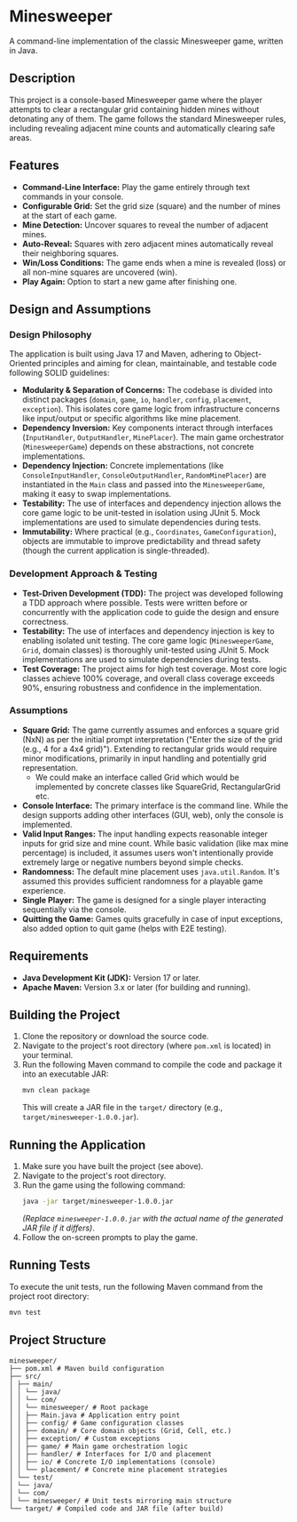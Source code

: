 # Minesweeper

A command-line implementation of the classic Minesweeper game, written in Java.

## Description

This project is a console-based Minesweeper game where the player attempts to clear a rectangular grid containing hidden mines without detonating any of them. The game follows the standard Minesweeper rules, including revealing adjacent mine counts and automatically clearing safe areas.

## Features

*   **Command-Line Interface:** Play the game entirely through text commands in your console.
*   **Configurable Grid:** Set the grid size (square) and the number of mines at the start of each game.
*   **Mine Detection:** Uncover squares to reveal the number of adjacent mines.
*   **Auto-Reveal:** Squares with zero adjacent mines automatically reveal their neighboring squares.
*   **Win/Loss Conditions:** The game ends when a mine is revealed (loss) or all non-mine squares are uncovered (win).
*   **Play Again:** Option to start a new game after finishing one.

## Design and Assumptions

### Design Philosophy

The application is built using Java 17 and Maven, adhering to Object-Oriented principles and aiming for clean, maintainable, and testable code following SOLID guidelines:

*   **Modularity & Separation of Concerns:** The codebase is divided into distinct packages (`domain`, `game`, `io`, `handler`, `config`, `placement`, `exception`). This isolates core game logic from infrastructure concerns like input/output or specific algorithms like mine placement.
*   **Dependency Inversion:** Key components interact through interfaces (`InputHandler`, `OutputHandler`, `MinePlacer`). The main game orchestrator (`MinesweeperGame`) depends on these abstractions, not concrete implementations.
*   **Dependency Injection:** Concrete implementations (like `ConsoleInputHandler`, `ConsoleOutputHandler`, `RandomMinePlacer`) are instantiated in the `Main` class and passed into the `MinesweeperGame`, making it easy to swap implementations.
*   **Testability:** The use of interfaces and dependency injection allows the core game logic to be unit-tested in isolation using JUnit 5. Mock implementations are used to simulate dependencies during tests.
*   **Immutability:** Where practical (e.g., `Coordinates`, `GameConfiguration`), objects are immutable to improve predictability and thread safety (though the current application is single-threaded).

### Development Approach & Testing

*   **Test-Driven Development (TDD):** The project was developed following a TDD approach where possible. Tests were written before or concurrently with the application code to guide the design and ensure correctness.
*   **Testability:** The use of interfaces and dependency injection is key to enabling isolated unit testing. The core game logic (`MinesweeperGame`, `Grid`, domain classes) is thoroughly unit-tested using JUnit 5. Mock implementations are used to simulate dependencies during tests.
*   **Test Coverage:** The project aims for high test coverage. Most core logic classes achieve 100% coverage, and overall class coverage exceeds 90%, ensuring robustness and confidence in the implementation.

### Assumptions


*   **Square Grid:** The game currently assumes and enforces a square grid (NxN) as per the initial prompt interpretation ("Enter the size of the grid (e.g., 4 for a 4x4 grid)"). Extending to rectangular grids would require minor modifications, primarily in input handling and potentially grid representation.
    * We could make an interface called Grid which would be implemented by concrete classes like SquareGrid, RectangularGrid etc.    
* **Console Interface:** The primary interface is the command line. While the design supports adding other interfaces (GUI, web), only the console is implemented.
*   **Valid Input Ranges:** The input handling expects reasonable integer inputs for grid size and mine count. While basic validation (like max mine percentage) is included, it assumes users won't intentionally provide extremely large or negative numbers beyond simple checks.
*   **Randomness:** The default mine placement uses `java.util.Random`. It's assumed this provides sufficient randomness for a playable game experience.
*   **Single Player:** The game is designed for a single player interacting sequentially via the console.
*   **Quitting the Game:** Games quits gracefully in case of input exceptions, also added option to quit game (helps with E2E testing).  

## Requirements

*   **Java Development Kit (JDK):** Version 17 or later.
*   **Apache Maven:** Version 3.x or later (for building and running).

## Building the Project

1.  Clone the repository or download the source code.
2.  Navigate to the project's root directory (where `pom.xml` is located) in your terminal.
3.  Run the following Maven command to compile the code and package it into an executable JAR:
    ```bash
    mvn clean package
    ```
    This will create a JAR file in the `target/` directory (e.g., `target/minesweeper-1.0.0.jar`).

## Running the Application

1.  Make sure you have built the project (see above).
2.  Navigate to the project's root directory.
3.  Run the game using the following command:
    ```bash
    java -jar target/minesweeper-1.0.0.jar
    ```
    *(Replace `minesweeper-1.0.0.jar` with the actual name of the generated JAR file if it differs)*.
4.  Follow the on-screen prompts to play the game.

## Running Tests

To execute the unit tests, run the following Maven command from the project root directory:

```bash
mvn test
```

## Project Structure
```
minesweeper/
├── pom.xml # Maven build configuration
├── src/
│ ├── main/
│ │ └── java/
│ │ └── com/
│ │ └── minesweeper/ # Root package
│ │ ├── Main.java # Application entry point
│ │ ├── config/ # Game configuration classes
│ │ ├── domain/ # Core domain objects (Grid, Cell, etc.)
│ │ ├── exception/ # Custom exceptions
│ │ ├── game/ # Main game orchestration logic
│ │ ├── handler/ # Interfaces for I/O and placement
│ │ ├── io/ # Concrete I/O implementations (console)
│ │ └── placement/ # Concrete mine placement strategies
│ └── test/
│ └── java/
│ └── com/
│ └── minesweeper/ # Unit tests mirroring main structure
└── target/ # Compiled code and JAR file (after build)
```